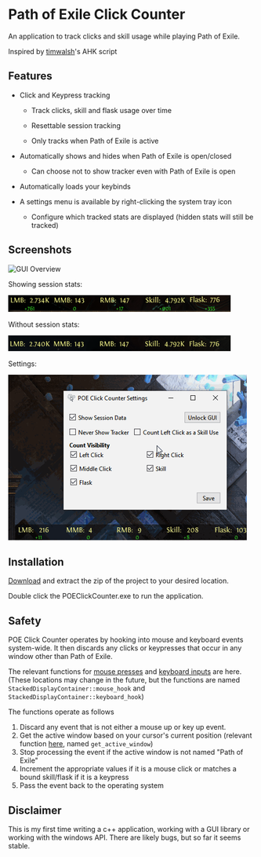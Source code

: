 # Path of Exile Click Counter
An application to track clicks and skill usage while playing Path of Exile. 

Inspired by [timwalsh](https://github.com/timtwalsh/ClickCountR)'s AHK script

## Features
* Click and Keypress tracking

    * Track clicks, skill and flask usage over time

    * Resettable session tracking

    * Only tracks when Path of Exile is active

* Automatically shows and hides when Path of Exile is open/closed

    * Can choose not to show tracker even with Path of Exile is open

* Automatically loads your keybinds

* A settings menu is available by right-clicking the system tray icon

    * Configure which tracked stats are displayed (hidden stats will still be tracked)

## Screenshots

![GUI Overview](preview/Preview1.png)

Showing session stats:

![Session Stats](preview/Preview2.png)

Without session stats:

![No Session Stats](preview/Preview3.png)

Settings:

![Settings](preview/PreviewVideo1.gif)

## Installation

[Download](https://github.com/crypticism/POEClickCounter/releases) and extract the zip of the project to your desired location.

Double click the POEClickCounter.exe to run the application.

## Safety

POE Click Counter operates by hooking into mouse and keyboard events system-wide. It then discards any clicks or keypresses that occur in any window other than Path of Exile.

The relevant functions for [mouse presses](https://github.com/crypticism/POEClickCounter/blob/main/POEClickCounter/gui/StackedDisplayContainer.cpp#L101) and [keyboard inputs](https://github.com/crypticism/POEClickCounter/blob/main/POEClickCounter/gui/StackedDisplayContainer.cpp#L151) are here. (These locations may change in the future, but the functions are named `StackedDisplayContainer::mouse_hook` and `StackedDisplayContainer::keyboard_hook`)

The functions operate as follows

1. Discard any event that is not either a mouse up or key up event.
2. Get the active window based on your cursor's current position (relevant function [here](https://github.com/crypticism/POEClickCounter/blob/main/POEClickCounter/utils/utils.h#L40), named `get_active_window`)
3. Stop processing the event if the active window is not named "Path of Exile"
4. Increment the appropriate values if it is a mouse click or matches a bound skill/flask if it is a keypress
5. Pass the event back to the operating system

## Disclaimer

This is my first time writing a c++ application, working with a GUI library or working with the windows API. There are likely bugs, but so far it seems stable.